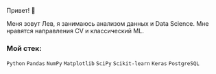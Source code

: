 Привет! 👋

Меня зовут Лев, я занимаюсь анализом данных и Data Science. Мне нравятся направления CV и классический ML.

### Мой стек: 
`Python` `Pandas` `NumPy` `Matplotlib` `SciPy` `Scikit-learn` `Keras` `PostgreSQL`
